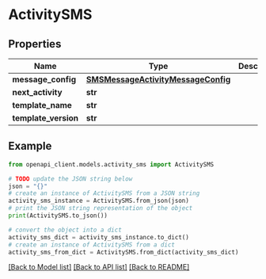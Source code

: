 # ActivitySMS


## Properties

Name | Type | Description | Notes
------------ | ------------- | ------------- | -------------
**message_config** | [**SMSMessageActivityMessageConfig**](SMSMessageActivityMessageConfig.md) |  | [optional] 
**next_activity** | **str** |  | [optional] 
**template_name** | **str** |  | [optional] 
**template_version** | **str** |  | [optional] 

## Example

```python
from openapi_client.models.activity_sms import ActivitySMS

# TODO update the JSON string below
json = "{}"
# create an instance of ActivitySMS from a JSON string
activity_sms_instance = ActivitySMS.from_json(json)
# print the JSON string representation of the object
print(ActivitySMS.to_json())

# convert the object into a dict
activity_sms_dict = activity_sms_instance.to_dict()
# create an instance of ActivitySMS from a dict
activity_sms_from_dict = ActivitySMS.from_dict(activity_sms_dict)
```
[[Back to Model list]](../README.md#documentation-for-models) [[Back to API list]](../README.md#documentation-for-api-endpoints) [[Back to README]](../README.md)


